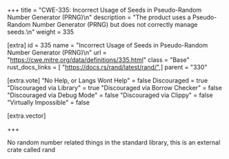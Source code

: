 +++
title = "CWE-335: Incorrect Usage of Seeds in Pseudo-Random Number Generator (PRNG)\n"
description = "The product uses a Pseudo-Random Number Generator (PRNG) but does not correctly manage seeds.\n"
weight = 335

[extra]
id = 335
name = "Incorrect Usage of Seeds in Pseudo-Random Number Generator (PRNG)\n"
url = "https://cwe.mitre.org/data/definitions/335.html"
class = "Base"
rust_docs_links = [ "https://docs.rs/rand/latest/rand/",]
parent = "330"

[extra.vote]
"No Help, or Langs Wont Help" = false
Discouraged = true
"Discouraged via Library" = true
"Discouraged via Borrow Checker" = false
"Discouraged via Debug Mode" = false
"Discouraged via Clippy" = false
"Virtually Impossible" = false

[extra.vector]

+++

No random number related things in the standard library, this is an external crate called rand